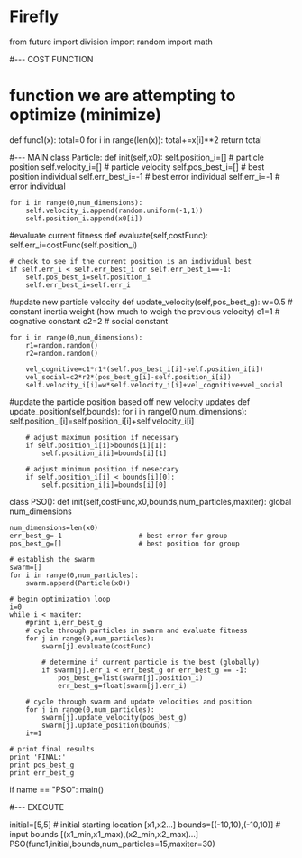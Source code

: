 # Firefly
from future import division import random import math

#--- COST FUNCTION

# function we are attempting to optimize (minimize)

def func1(x): total=0 for i in range(len(x)): total+=x[i]**2 return total

#--- MAIN class Particle: def init(self,x0): self.position_i=[] # particle position self.velocity_i=[] # particle velocity self.pos_best_i=[] # best position individual self.err_best_i=-1 # best error individual self.err_i=-1 # error individual

    for i in range(0,num_dimensions):
        self.velocity_i.append(random.uniform(-1,1))
        self.position_i.append(x0[i])

#evaluate current fitness
def evaluate(self,costFunc):
    self.err_i=costFunc(self.position_i)

    # check to see if the current position is an individual best
    if self.err_i < self.err_best_i or self.err_best_i==-1:
        self.pos_best_i=self.position_i
        self.err_best_i=self.err_i

#update new particle velocity
def update_velocity(self,pos_best_g):
    w=0.5       # constant inertia weight (how much to weigh the previous velocity)
    c1=1        # cognative constant
    c2=2        # social constant

    for i in range(0,num_dimensions):
        r1=random.random()
        r2=random.random()

        vel_cognitive=c1*r1*(self.pos_best_i[i]-self.position_i[i])
        vel_social=c2*r2*(pos_best_g[i]-self.position_i[i])
        self.velocity_i[i]=w*self.velocity_i[i]+vel_cognitive+vel_social

#update the particle position based off new velocity updates
def update_position(self,bounds):
    for i in range(0,num_dimensions):
        self.position_i[i]=self.position_i[i]+self.velocity_i[i]

        # adjust maximum position if necessary
        if self.position_i[i]>bounds[i][1]:
            self.position_i[i]=bounds[i][1]

        # adjust minimum position if neseccary
        if self.position_i[i] < bounds[i][0]:
            self.position_i[i]=bounds[i][0]

class PSO(): def init(self,costFunc,x0,bounds,num_particles,maxiter): global num_dimensions

    num_dimensions=len(x0)
    err_best_g=-1                   # best error for group
    pos_best_g=[]                   # best position for group

    # establish the swarm
    swarm=[]
    for i in range(0,num_particles):
        swarm.append(Particle(x0))

    # begin optimization loop
    i=0
    while i < maxiter:
        #print i,err_best_g
        # cycle through particles in swarm and evaluate fitness
        for j in range(0,num_particles):
            swarm[j].evaluate(costFunc)

            # determine if current particle is the best (globally)
            if swarm[j].err_i < err_best_g or err_best_g == -1:
                pos_best_g=list(swarm[j].position_i)
                err_best_g=float(swarm[j].err_i)

        # cycle through swarm and update velocities and position
        for j in range(0,num_particles):
            swarm[j].update_velocity(pos_best_g)
            swarm[j].update_position(bounds)
        i+=1

    # print final results
    print 'FINAL:'
    print pos_best_g
    print err_best_g

if name == "PSO": main()

#--- EXECUTE

initial=[5,5] # initial starting location [x1,x2...] bounds=[(-10,10),(-10,10)] # input bounds [(x1_min,x1_max),(x2_min,x2_max)...] PSO(func1,initial,bounds,num_particles=15,maxiter=30)
